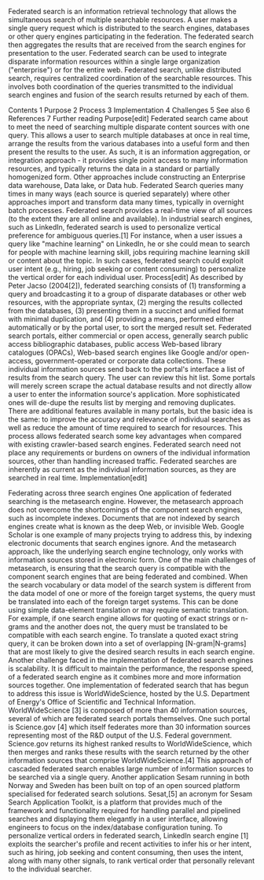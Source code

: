 Federated search is an information retrieval technology that allows the simultaneous search of multiple searchable resources. A user makes a single query request which is distributed to the search engines, databases or other query engines participating in the federation. The federated search then aggregates the results that are received from the search engines for presentation to the user. Federated search can be used to integrate disparate information resources within a single large organization ("enterprise") or for the entire web. 
Federated search, unlike distributed search, requires centralized coordination of the searchable resources. This involves both coordination of the queries transmitted to the individual search engines and fusion of the search results returned by each of them. 

Contents
1
Purpose
2
Process
3
Implementation
4
Challenges
5
See also
6
References
7
Further reading
Purpose[edit]
Federated search came about to meet the need of searching multiple disparate content sources with one query. This allows a user to search multiple databases at once in real time, arrange the results from the various databases into a useful form and then present the results to the user. 
As such, it is an information aggregation, or integration approach - it provides single point access to many information resources, and typically returns the data in a standard or partially homogenized form. Other approaches include constructing an Enterprise data warehouse, Data lake, or Data hub. Federated Search queries many times in many ways (each source is queried separately) where other approaches import and transform data many times, typically in overnight batch processes. Federated search provides a real-time view of all sources (to the extent they are all online and available). 
In industrial search engines, such as LinkedIn, federated search is used to personalize vertical preference for ambiguous queries.[1] For instance, when a user issues a query like "machine learning" on LinkedIn, he or she could mean to search for people with machine learning skill, jobs requiring machine learning skill or content about the topic. In such cases, federated search could exploit user intent (e.g., hiring, job seeking or content consuming) to personalize the vertical order for each individual user. 
Process[edit]
As described by Peter Jacso (2004[2]), federated searching consists of (1) transforming a query and broadcasting it to a group of disparate databases or other web resources, with the appropriate syntax, (2) merging the results collected from the databases, (3) presenting them in a succinct and unified format with minimal duplication, and (4) providing a means, performed either automatically or by the portal user, to sort the merged result set. 
Federated search portals, either commercial or open access, generally search public access bibliographic databases, public access Web-based library catalogues (OPACs), Web-based search engines like Google and/or open-access, government-operated or corporate data collections. These individual information sources send back to the portal's interface a list of results from the search query. The user can review this hit list. Some portals will merely screen scrape the actual database results and not directly allow a user to enter the information source's application. More sophisticated ones will de-dupe the results list by merging and removing duplicates. There are additional features available in many portals, but the basic idea is the same: to improve the accuracy and relevance of individual searches as well as reduce the amount of time required to search for resources. 
This process allows federated search some key advantages when compared with existing crawler-based search engines. Federated search need not place any requirements or burdens on owners of the individual information sources, other than handling increased traffic. Federated searches are inherently as current as the individual information sources, as they are searched in real time. 
Implementation[edit]
 

Federating across three search engines
One application of federated searching is the metasearch engine. However, the metasearch approach does not overcome the shortcomings of the component search engines, such as incomplete indexes. Documents that are not indexed by search engines create what is known as the deep Web, or invisible Web. Google Scholar is one example of many projects trying to address this, by indexing electronic documents that search engines ignore. And the metasearch approach, like the underlying search engine technology, only works with information sources stored in electronic form. 
One of the main challenges of metasearch, is ensuring that the search query is compatible with the component search engines that are being federated and combined. When the search vocabulary or data model of the search system is different from the data model of one or more of the foreign target systems, the query must be translated into each of the foreign target systems. This can be done using simple data-element translation or may require semantic translation. For example, if one search engine allows for quoting of exact strings or n-grams and the another does not, the query must be translated to be compatible with each search engine. To translate a quoted exact string query, it can be broken down into a set of overlapping [N-gram|N-grams] that are most likely to give the desired search results in each search engine. 
Another challenge faced in the implementation of federated search engines is scalability. It is difficult to maintain the performance, the response speed, of a federated search engine as it combines more and more information sources together. One implementation of federated search that has begun to address this issue is WorldWideScience, hosted by the U.S. Department of Energy's Office of Scientific and Technical Information. WorldWideScience [3] is composed of more than 40 information sources, several of which are federated search portals themselves. One such portal is Science.gov [4] which itself federates more than 30 information sources representing most of the R&D output of the U.S. Federal government. Science.gov returns its highest ranked results to WorldWideScience, which then merges and ranks these results with the search returned by the other information sources that comprise WorldWideScience.[4] This approach of cascaded federated search enables large number of information sources to be searched via a single query. 
Another application Sesam running in both Norway and Sweden has been built on top of an open sourced platform specialised for federated search solutions. Sesat,[5] an acronym for Sesam Search Application Toolkit, is a platform that provides much of the framework and functionality required for handling parallel and pipelined searches and displaying them elegantly in a user interface, allowing engineers to focus on the index/database configuration tuning. 
To personalize vertical orders in federated search, LinkedIn search engine [1] exploits the searcher's profile and recent activities to infer his or her intent, such as hiring, job seeking and content consuming, then uses the intent, along with many other signals, to rank vertical order that personally relevant to the individual searcher. 
